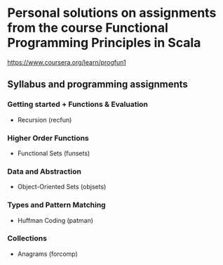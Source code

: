 # Personal solutions on assignments from the course Functional Programming Principles in Scala

https://www.coursera.org/learn/progfun1

## Syllabus and programming assignments

### Getting started + Functions & Evaluation

- Recursion (recfun)

### Higher Order Functions

- Functional Sets (funsets)

### Data and Abstraction

- Object-Oriented Sets (objsets)

### Types and Pattern Matching

- Huffman Coding (patman)

### Collections

- Anagrams (forcomp)
